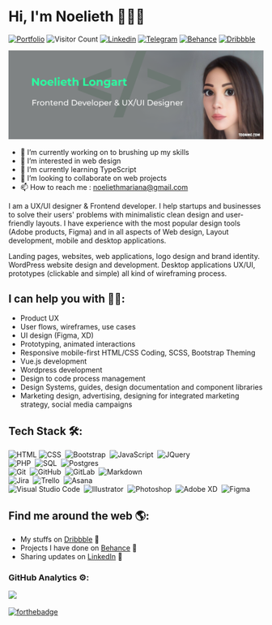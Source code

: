 
<!---
noelieth/noelieth is a ✨ special ✨ repository because its `README.md` (this file) appears on your GitHub profile.
You can click the Preview link to take a look at your changes.
--->

# Hi, I'm Noelieth 👋👩‍💻

[![Portfolio](https://img.shields.io/website?color=blue&label=Portfolio&style=flat&up_message=Online&url=https://noelieth.github.io/portfolio/)](https://noelieth.github.io/portfolio/)
![Visitor Count](https://komarev.com/ghpvc/?username=noelieth&color=blue&logo=flat)
[![Linkedin](https://img.shields.io/badge/noeliethlongart-black?style=flat&logo=Linkedin&logoColor=blue&link=https://www.linkedin.com/in/noelieth-longart/)](https://www.linkedin.com/in/noelieth-longart/)
[![Telegram](https://img.shields.io/badge/noelieth-black?style=flat&logo=Telegram&logoColor=white&link=http://t.me/noelieth/)](http://t.me/noelieth/)
[![Behance](https://img.shields.io/badge/noeliethlongart-black?style=flat&logo=Behance&logoColor=blue&target=_blank&link=https://www.behance.net/noeliethlongart)](https://www.behance.net/noeliethlongart)
[![Dribbble](https://img.shields.io/badge/noelieth-black?style=flat&logo=Dribbble&logoColor=pink&target=_blank&link=https://dribbble.com/noelieth)](https://dribbble.com/noelieth)

<img src="https://raw.githubusercontent.com/noelieth/noelieth/master/header-image.png" alt="banner that says Noelieth Longart">

- 🔭 I’m currently working on to brushing up my skills
- 👀 I’m interested in web design
- 🌱 I’m currently learning TypeScript
- 👯 I’m looking to collaborate on web projects
- 📫 How to reach me : <a href="mailto:noeliethmariana@gmail.com">noeliethmariana@gmail.com</a>

I am a UX/UI designer & Frontend developer. I help startups and businesses to solve their users' problems with minimalistic clean design and user-friendly layouts. I have experience with the most popular design tools (Adobe products, Figma) and in all aspects of Web design, Layout development, mobile and desktop applications.

Landing pages, websites, web applications, logo design and brand identity.
WordPress website design and development. Desktop applications UX/UI, prototypes (clickable and simple) all kind of wireframing process.

## I can help you with 💁🏻:
- Product UX
- User flows, wireframes, use cases
- UI design (Figma, XD)
- Prototyping, animated interactions
- Responsive mobile-first HTML/CSS Coding, SCSS, Bootstrap Theming
- Vue.js development
- Wordpress development
- Design to code process management
- Design Systems, guides, design documentation and component libraries
- Marketing design, advertising, designing for integrated marketing strategy, social media campaigns

## Tech Stack 🛠:

![HTML](https://img.shields.io/badge/-HTML-fafafa?style=flat&logo=HTML5)
![CSS](https://img.shields.io/badge/-CSS-fafafa?style=flat&logo=CSS3&logoColor=1572B6)&nbsp;
![Bootstrap](https://img.shields.io/badge/-Bootstrap-fafafa?style=flat&logo=bootstrap&logoColor=563D7C)&nbsp;
![JavaScript](https://img.shields.io/badge/-JavaScript-fafafa?style=flat&logo=javascript)&nbsp;
![JQuery](https://img.shields.io/badge/-JQuery-fafafa?style=flat&logo=jquery&logoColor=007ACC)&nbsp;\
![PHP](https://img.shields.io/badge/-PHP-fafafa?&logo=PHP)&nbsp;
![SQL](https://img.shields.io/badge/-SQL-fafafa?&logo=MySQL)&nbsp;
![Postgres](https://img.shields.io/badge/-Postgres-fafafa?&logo=PostgreSQL)\
![Git](https://img.shields.io/badge/-Git-fafafa?style=flat&logo=git)&nbsp;
![GitHub](https://img.shields.io/badge/-GitHub-fafafa?style=flat&logo=github&logoColor=333)&nbsp;
![GitLab](https://img.shields.io/badge/-GitLab-fafafa?style=flat&logo=gitlab)&nbsp;
![Markdown](https://img.shields.io/badge/-Markdown-fafafa?style=flat&logo=markdown&logoColor=333)\
![Jira](https://img.shields.io/badge/-Jira-fafafa?style=flat&logo=jira&logoColor=007ACC)&nbsp;
![Trello](https://img.shields.io/badge/-Trello-fafafa?style=flat&logo=trello&logoColor=007ACC)&nbsp;
![Asana](https://img.shields.io/badge/-Asana-fafafa?style=flat&logo=asana&logoColor=E23D4D)\
![Visual Studio Code](https://img.shields.io/badge/-Visual%20Studio%20Code-fafafa?style=flat&logo=visual-studio-code&logoColor=007ACC)&nbsp;
![Illustrator](https://img.shields.io/badge/-Illustrator-fafafa?style=flat&logo=adobe-illustrator)&nbsp;
![Photoshop](https://img.shields.io/badge/-Photoshop-fafafa?style=flat&logo=adobe-photoshop)&nbsp;
![Adobe XD](https://img.shields.io/badge/-XD-fafafa?style=flat&logo=adobe-xd)&nbsp;
![Figma](https://img.shields.io/badge/-Figma-fafafa?style=flat&logo=figma)

## Find me around the web 🌎: 
- My stuffs on <a href="https://dribbble.com/noelieth">Dribbble</a> 🔮
- Projects I have done on <a href="https://www.behance.net/noeliethlongart"> Behance</a> 📕
- Sharing updates on <a href="https://www.linkedin.com/in/noelieth-longart/">LinkedIn</a> 💼

### GitHub Analytics ⚙️:

<p>
<a href="https://github.com/noelieth">
  <img height="180em" src="https://github-readme-stats-eight-theta.vercel.app/api/top-langs/?username=noelieth&layout=compact&langs_count=8&theme=algolia"/>
</a>
</p>

[![forthebadge](https://forthebadge.com/images/badges/built-with-love.svg)](https://forthebadge.com)

